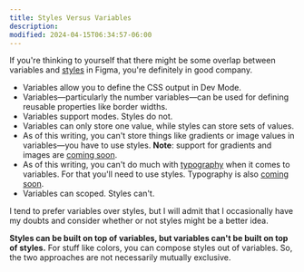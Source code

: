 ```yaml
---
title: Styles Versus Variables
description:
modified: 2024-04-15T06:34:57-06:00
---
```


If you're thinking to yourself that there might be some overlap between variables and [styles](styles.md) in Figma, you're definitely in good company.

- Variables allow you to define the CSS output in Dev Mode.
- Variables—particularly the number variables—can be used for defining reusable properties like border widths.
- Variables support modes. Styles do not.
- Variables can only store one value, while styles can store sets of values.
- As of this writing, you can't store things like gradients or image values in variables—you have to use styles. **Note**: support for gradients and images are [coming soon](https://help.figma.com/hc/en-us/articles/4406787442711-Figma-beta-features#Coming_soon).
- As of this writing, you can't do much with [typography](typography.md) when it comes to variables. For that you'll need to use styles. Typography is also [coming soon](https://help.figma.com/hc/en-us/articles/4406787442711-Figma-beta-features#Coming_soon).
- Variables can scoped. Styles can't.

I tend to prefer variables over styles, but I will admit that I occasionally have my doubts and consider whether or not styles might be a better idea.

**Styles can be built on top of variables, but variables can't be built on top of styles.** For stuff like colors, you can compose styles out of variables. So, the two approaches are not necessarily mutually exclusive.
